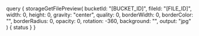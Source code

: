 query {
    storageGetFilePreview(
        bucketId: "[BUCKET_ID]",
        fileId: "[FILE_ID]",
        width: 0,
        height: 0,
        gravity: "center",
        quality: 0,
        borderWidth: 0,
        borderColor: "",
        borderRadius: 0,
        opacity: 0,
        rotation: -360,
        background: "",
        output: "jpg"
    ) {
        status
    }
}

